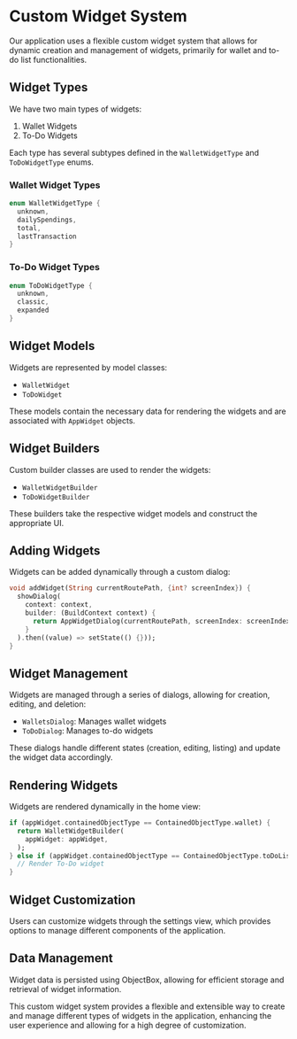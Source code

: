 # Custom Widget System

Our application uses a flexible custom widget system that allows for dynamic creation and management of widgets, primarily for wallet and to-do list functionalities.

## Widget Types

We have two main types of widgets:

1. Wallet Widgets
2. To-Do Widgets

Each type has several subtypes defined in the `WalletWidgetType` and `ToDoWidgetType` enums.

### Wallet Widget Types

```dart
enum WalletWidgetType {
  unknown,
  dailySpendings,
  total,
  lastTransaction
}
```

### To-Do Widget Types

```dart
enum ToDoWidgetType {
  unknown,
  classic,
  expanded
}
```

## Widget Models

Widgets are represented by model classes:

- `WalletWidget`
- `ToDoWidget`

These models contain the necessary data for rendering the widgets and are associated with `AppWidget` objects.

## Widget Builders

Custom builder classes are used to render the widgets:

- `WalletWidgetBuilder`
- `ToDoWidgetBuilder`

These builders take the respective widget models and construct the appropriate UI.

## Adding Widgets

Widgets can be added dynamically through a custom dialog:

```dart
void addWidget(String currentRoutePath, {int? screenIndex}) {
  showDialog(
    context: context,
    builder: (BuildContext context) {
      return AppWidgetDialog(currentRoutePath, screenIndex: screenIndex);
    }
  ).then((value) => setState(() {}));
}
```

## Widget Management

Widgets are managed through a series of dialogs, allowing for creation, editing, and deletion:

- `WalletsDialog`: Manages wallet widgets
- `ToDoDialog`: Manages to-do widgets

These dialogs handle different states (creation, editing, listing) and update the widget data accordingly.

## Rendering Widgets

Widgets are rendered dynamically in the home view:

```dart
if (appWidget.containedObjectType == ContainedObjectType.wallet) {
  return WalletWidgetBuilder(
    appWidget: appWidget,
  );
} else if (appWidget.containedObjectType == ContainedObjectType.toDoList) {
  // Render To-Do widget
}
```

## Widget Customization

Users can customize widgets through the settings view, which provides options to manage different components of the application.

## Data Management

Widget data is persisted using ObjectBox, allowing for efficient storage and retrieval of widget information.

This custom widget system provides a flexible and extensible way to create and manage different types of widgets in the application, enhancing the user experience and allowing for a high degree of customization.
